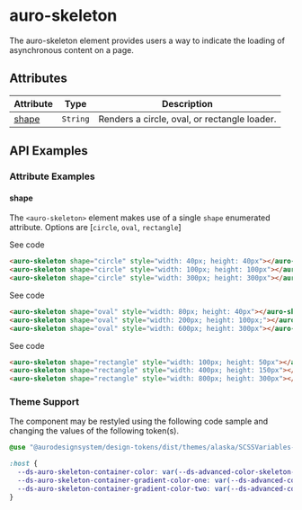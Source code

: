 <!-- AURO-GENERATED-CONTENT:START (FILE:src=../docs/api.md) -->
<!-- The below content is automatically added from ../docs/api.md -->

# auro-skeleton

The auro-skeleton element provides users a way to indicate the loading of asynchronous content on a page.

## Attributes

| Attribute | Type     | Description                                  |
|-----------|----------|----------------------------------------------|
| [shape](#shape)   | `String` | Renders a circle, oval, or rectangle loader. |
<!-- AURO-GENERATED-CONTENT:END -->

## API Examples

### Attribute Examples

#### shape

The `<auro-skeleton>` element makes use of a single `shape` enumerated attribute. Options are [`circle`, `oval`, `rectangle`]

<div class="exampleWrapper">
  <!-- AURO-GENERATED-CONTENT:START (FILE:src=../apiExamples/api_shape_circle.html) -->
  <!-- The below content is automatically added from ../apiExamples/api_shape_circle.html -->
  <auro-skeleton shape="circle" style="width: 40px; height: 40px"></auro-skeleton>
  <auro-skeleton shape="circle" style="width: 100px; height: 100px"></auro-skeleton>
  <auro-skeleton shape="circle" style="width: 300px; height: 300px"></auro-skeleton>
  <!-- AURO-GENERATED-CONTENT:END -->
</div>
<auro-accordion alignRight>
  <span slot="trigger">See code</span>
<!-- AURO-GENERATED-CONTENT:START (CODE:src=../apiExamples/api_shape_circle.html) -->
<!-- The below code snippet is automatically added from ../apiExamples/api_shape_circle.html -->

```html
<auro-skeleton shape="circle" style="width: 40px; height: 40px"></auro-skeleton>
<auro-skeleton shape="circle" style="width: 100px; height: 100px"></auro-skeleton>
<auro-skeleton shape="circle" style="width: 300px; height: 300px"></auro-skeleton>
```
<!-- AURO-GENERATED-CONTENT:END -->
</auro-accordion>
<div class="exampleWrapper">
  <!-- AURO-GENERATED-CONTENT:START (FILE:src=../apiExamples/api_shape_oval.html) -->
  <!-- The below content is automatically added from ../apiExamples/api_shape_oval.html -->
  <auro-skeleton shape="oval" style="width: 80px; height: 40px"></auro-skeleton>
  <auro-skeleton shape="oval" style="width: 200px; height: 100px;"></auro-skeleton>
  <auro-skeleton shape="oval" style="width: 600px; height: 300px"></auro-skeleton>
  <!-- AURO-GENERATED-CONTENT:END -->
</div>
<auro-accordion alignRight>
  <span slot="trigger">See code</span>
<!-- AURO-GENERATED-CONTENT:START (CODE:src=../apiExamples/api_shape_oval.html) -->
<!-- The below code snippet is automatically added from ../apiExamples/api_shape_oval.html -->

```html
<auro-skeleton shape="oval" style="width: 80px; height: 40px"></auro-skeleton>
<auro-skeleton shape="oval" style="width: 200px; height: 100px;"></auro-skeleton>
<auro-skeleton shape="oval" style="width: 600px; height: 300px"></auro-skeleton>
```
<!-- AURO-GENERATED-CONTENT:END -->
</auro-accordion>
<div class="exampleWrapper">
  <!-- AURO-GENERATED-CONTENT:START (FILE:src=../apiExamples/api_shape_rectangle.html) -->
  <!-- The below content is automatically added from ../apiExamples/api_shape_rectangle.html -->
  <auro-skeleton shape="rectangle" style="width: 100px; height: 50px"></auro-skeleton>
  <auro-skeleton shape="rectangle" style="width: 400px; height: 150px"></auro-skeleton>
  <auro-skeleton shape="rectangle" style="width: 800px; height: 300px"></auro-skeleton>
  <!-- AURO-GENERATED-CONTENT:END -->
</div>
<auro-accordion alignRight>
  <span slot="trigger">See code</span>
<!-- AURO-GENERATED-CONTENT:START (CODE:src=../apiExamples/api_shape_rectangle.html) -->
<!-- The below code snippet is automatically added from ../apiExamples/api_shape_rectangle.html -->

```html
<auro-skeleton shape="rectangle" style="width: 100px; height: 50px"></auro-skeleton>
<auro-skeleton shape="rectangle" style="width: 400px; height: 150px"></auro-skeleton>
<auro-skeleton shape="rectangle" style="width: 800px; height: 300px"></auro-skeleton>
```
<!-- AURO-GENERATED-CONTENT:END -->
</auro-accordion>

### Theme Support

The component may be restyled using the following code sample and changing the values of the following token(s).

<!-- AURO-GENERATED-CONTENT:START (CODE:src=../src/tokens.scss) -->
<!-- The below code snippet is automatically added from ../src/tokens.scss -->

```scss
@use "@aurodesignsystem/design-tokens/dist/themes/alaska/SCSSVariables--alaska" as v;

:host {
  --ds-auro-skeleton-container-color: var(--ds-advanced-color-skeleton-background, #{v.$ds-advanced-color-skeleton-background});
  --ds-auro-skeleton-container-gradient-color-one: var(--ds-advanced-color-skeleton-background, #{v.$ds-advanced-color-skeleton-background});
  --ds-auro-skeleton-container-gradient-color-two: var(--ds-advanced-color-skeleton-wave, #{v.$ds-advanced-color-skeleton-wave});
}
```
<!-- AURO-GENERATED-CONTENT:END -->
